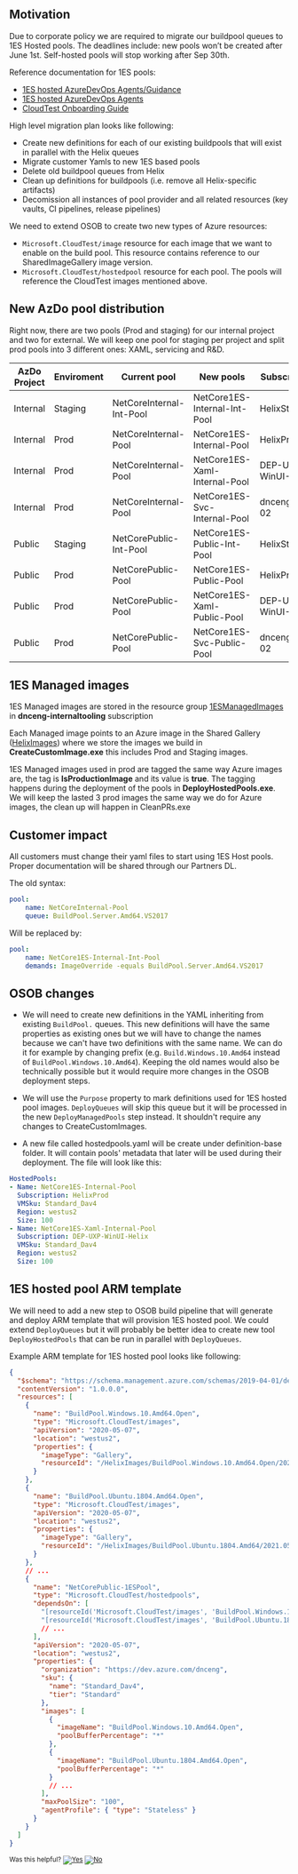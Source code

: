## Motivation

Due to corporate policy we are required to migrate our buildpool queues to 1ES Hosted pools. The deadlines include: new pools won’t be created after June 1st. Self-hosted pools will stop working after Sep 30th.

Reference documentation for 1ES pools:
- [1ES hosted AzureDevOps Agents/Guidance](https://www.1eswiki.com//wiki/1ES_hosted_AzureDevOps_Agents%2fGuidance)
- [1ES hosted AzureDevOps Agents](https://www.1eswiki.com/wiki/1ES_hosted_AzureDevOps_Agents)
- [CloudTest Onboarding Guide](https://1esdocs.azurewebsites.net/test/CloudTest/How-Tos/Create-Update-Pool.html)

High level migration plan looks like following:
- Create new definitions for each of our existing buildpools that will exist in parallel with the Helix queues
- Migrate customer Yamls to new 1ES based pools
- Delete old buildpool queues from Helix
- Clean up definitions for buildpools (i.e. remove all Helix-specific artifacts)
- Decomission all instances of pool provider and all related resources (key vaults, CI pipelines, release pipelines)

We need to extend OSOB to create two new types of Azure resources:
- `Microsoft.CloudTest/image` resource for each image that we want to enable on the build pool. This resource contains reference to our SharedImageGallery image version.
- `Microsoft.CloudTest/hostedpool` resource for each pool. The pools will reference the CloudTest images mentioned above.

## New AzDo pool distribution

Right now, there are two pools (Prod and staging) for our internal project and two for external. We will keep one pool for staging per project and split prod pools into 3 different ones: XAML, servicing and R&D. 


| AzDo Project | Enviroment | Current pool | New pools | Subscription |
| ------------ | ---------- | ------------ | --------- | ------------ |
| Internal | Staging | NetCoreInternal-Int-Pool | NetCore1ES-Internal-Int-Pool | HelixStaging |
| Internal | Prod | NetCoreInternal-Pool | NetCore1ES-Internal-Pool | HelixProd |
| Internal | Prod | NetCoreInternal-Pool | NetCore1ES-Xaml-Internal-Pool | DEP-UXP-WinUI-Helix |
| Internal | Prod | NetCoreInternal-Pool | NetCore1ES-Svc-Internal-Pool | dncenghelix-02 |
| Public | Staging | NetCorePublic-Int-Pool | NetCore1ES-Public-Int-Pool | HelixStaging |
| Public | Prod | NetCorePublic-Pool | NetCore1ES-Public-Pool | HelixProd |
| Public | Prod | NetCorePublic-Pool | NetCore1ES-Xaml-Public-Pool | DEP-UXP-WinUI-Helix |
| Public | Prod | NetCorePublic-Pool | NetCore1ES-Svc-Public-Pool | dncenghelix-02 |

## 1ES Managed images

1ES Managed images are stored in the resource group [1ESManagedImages](https://ms.portal.azure.com/#@microsoft.onmicrosoft.com/resource/subscriptions/84a65c9a-787d-45da-b10a-3a1cefce8060/resourcegroups/1ESManagedImages/overview) in **dnceng-internaltooling** subscription

Each Managed image points to an Azure image in the Shared Gallery ([HelixImages](https://ms.portal.azure.com/#@microsoft.onmicrosoft.com/resource/subscriptions/84a65c9a-787d-45da-b10a-3a1cefce8060/resourceGroups/HelixImages/providers/Microsoft.Compute/galleries/HelixImages/overview)) where we store the images we build in **CreateCustomImage.exe** this includes Prod and Staging images.

1ES Managed images used in prod are tagged the same way Azure images are, the tag is **IsProductionImage** and its value is **true**. The tagging happens during the deployment of the pools in **DeployHostedPools.exe**. We will keep the lasted 3 prod images the same way we do for Azure images, the clean up will happen in CleanPRs.exe

## Customer impact

All customers must change their yaml files to start using 1ES Host pools. Proper documentation will be shared through our Partners DL.

The old syntax:
```yaml
pool:
    name: NetCoreInternal-Pool
    queue: BuildPool.Server.Amd64.VS2017
```

Will be replaced by:
```yaml
pool:
    name: NetCore1ES-Internal-Int-Pool
    demands: ImageOverride -equals BuildPool.Server.Amd64.VS2017
```

## OSOB changes

- We will need to create new definitions in the YAML inheriting from existing `BuildPool.` queues. This new definitions will have the same properties as existing ones but we will have to change the names because we can't have two definitions with the same name. We can do it for example by changing prefix (e.g. `Build.Windows.10.Amd64` instead of `BuildPool.Windows.10.Amd64`). Keeping the old names would also be technically possible but it would require more changes in the OSOB deployment steps.

- We will use the `Purpose` property to mark definitions used for 1ES hosted pool images. `DeployQueues` will skip this queue but it will be processed in the new `DeployManagedPools` step instead. It shouldn't require any changes to CreateCustomImages.

- A new file called hostedpools.yaml will be create under definition-base folder. It will contain pools' metadata that later will be used during their deployment. The file will look like this:

```yaml
HostedPools:
- Name: NetCore1ES-Internal-Pool
  Subscription: HelixProd
  VMSku: Standard_Dav4
  Region: westus2
  Size: 100
- Name: NetCore1ES-Xaml-Internal-Pool
  Subscription: DEP-UXP-WinUI-Helix
  VMSku: Standard_Dav4
  Region: westus2
  Size: 100
```

## 1ES hosted pool ARM template

We will need to add a new step to OSOB build pipeline that will generate and deploy ARM template that will provision 1ES hosted pool. We could extend `DeployQueues` but it will probably be better idea to create new tool `DeployHostedPools` that can be run in parallel with `DeployQueues`.

Example ARM template for 1ES hosted pool looks like following:

```json
{
  "$schema": "https://schema.management.azure.com/schemas/2019-04-01/deploymentTemplate.json#",
  "contentVersion": "1.0.0.0",
  "resources": [
    {
      "name": "BuildPool.Windows.10.Amd64.Open",
      "type": "Microsoft.CloudTest/images",
      "apiVersion": "2020-05-07",
      "location": "westus2",
      "properties": {
        "imageType": "Gallery",
        "resourceId": "/HelixImages/BuildPool.Windows.10.Amd64.Open/2021.0423.210713"
      }
    },
    {
      "name": "BuildPool.Ubuntu.1804.Amd64.Open",
      "type": "Microsoft.CloudTest/images",
      "apiVersion": "2020-05-07",
      "location": "westus2",
      "properties": {
        "imageType": "Gallery",
        "resourceId": "/HelixImages/BuildPool.Ubuntu.1804.Amd64/2021.0503.000052"
      }
    },
    // ...
    {
      "name": "NetCorePublic-1ESPool",
      "type": "Microsoft.CloudTest/hostedpools",
      "dependsOn": [
        "[resourceId('Microsoft.CloudTest/images', 'BuildPool.Windows.10.Amd64.Open')]"
        "[resourceId('Microsoft.CloudTest/images', 'BuildPool.Ubuntu.1804.Amd64.Open')]"
        // ...
      ],
      "apiVersion": "2020-05-07",
      "location": "westus2",
      "properties": {
        "organization": "https://dev.azure.com/dnceng",
        "sku": {
          "name": "Standard_Dav4",
          "tier": "Standard"
        },
        "images": [
          {
            "imageName": "BuildPool.Windows.10.Amd64.Open",
            "poolBufferPercentage": "*"
          },
          {
            "imageName": "BuildPool.Ubuntu.1804.Amd64.Open",
            "poolBufferPercentage": "*"
          }
          // ...
        ],
        "maxPoolSize": "100",
        "agentProfile": { "type": "Stateless" }
      }
    }
  ]
}
```



<!-- Begin Generated Content: Doc Feedback -->
<sub>Was this helpful? [![Yes](https://helix.dot.net/f/ip/5?p=Documentation%5CProject-Docs%5CServicingJobRedirection%5C1ESManagedPoolsDesign.md)](https://helix.dot.net/f/p/5?p=Documentation%5CProject-Docs%5CServicingJobRedirection%5C1ESManagedPoolsDesign.md) [![No](https://helix.dot.net/f/in)](https://helix.dot.net/f/n/5?p=Documentation%5CProject-Docs%5CServicingJobRedirection%5C1ESManagedPoolsDesign.md)</sub>
<!-- End Generated Content-->
